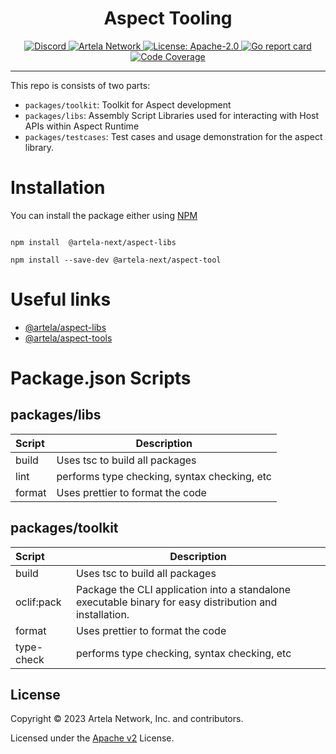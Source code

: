 <div align="center">
  <h1> Aspect Tooling </h1>
</div>

<div align="center">
  <a href="https://discord.gg/artela">
   <img src="https://img.shields.io/badge/chat-discord-green?logo=discord&chat" alt="Discord">
  </a>
  <a href="https://www.artela.network/">
   <img src="https://img.shields.io/badge/Artela%20Network-3282f8" alt="Artela Network">
  </a>
  <a href="https://github.com/cosmos/cosmos-sdk/blob/main/LICENSE">
    <img alt="License: Apache-2.0" src="https://img.shields.io/github/license/cosmos/cosmos-sdk.svg" />
  </a>
  <a href="https://goreportcard.com/report/github.com/cosmos/cosmos-sdk">
    <img alt="Go report card" src="https://goreportcard.com/badge/github.com/cosmos/cosmos-sdk" />
  </a>
  <a href="https://codecov.io/gh/cosmos/cosmos-sdk">
    <img alt="Code Coverage" src="https://codecov.io/gh/cosmos/cosmos-sdk/branch/main/graph/badge.svg" />
  </a>
</div>

---

This repo is consists of two parts:

- `packages/toolkit`: Toolkit for Aspect development 
- `packages/libs`: Assembly Script Libraries used for interacting with Host APIs within Aspect Runtime
- `packages/testcases`: Test cases and usage demonstration for the aspect library.

# Installation
You can install the package either using [NPM](https://www.npmjs.com/package/@artela-next/aspect-libs)
```shell

npm install  @artela-next/aspect-libs

npm install --save-dev @artela-next/aspect-tool
```
# Useful links

* [@artela/aspect-libs](https://docs.artela.network/develop/reference/aspect-lib/overview)
* [@artela/aspect-tools](https://docs.artela.network/develop/reference/aspect-tool/overview)

# Package.json Scripts

## packages/libs
| Script | Description |
| :-----| ---- | 
| build | Uses tsc to build all packages | 
| lint |performs type checking, syntax checking, etc |
| format |Uses prettier to format the code |

## packages/toolkit
| Script | Description |
| :-----| ---- | 
| build | Uses tsc to build all packages | 
| oclif:pack |  Package the CLI application into a standalone executable binary for easy distribution and installation.
| format |Uses prettier to format the code |
| type-check | performs type checking, syntax checking, etc|



## License
Copyright &copy; 2023 Artela Network, Inc. and contributors.

Licensed under the [Apache v2](LICENSE) License.
